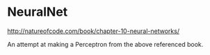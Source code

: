 # NeuralNet
http://natureofcode.com/book/chapter-10-neural-networks/

An attempt at making a Perceptron from the above referenced book.
